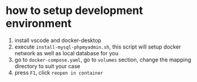 # how to setup development environment

1. install vscode and docker-desktop
2. execute `install-mysql-phpmyadmin.sh`, this script will setup docker network as well as local database for you
3. go to `docker-compose.yaml`, go to `volumes` section, change the mapping directory to suit your case
4. press `F1`, click `reopen in container`